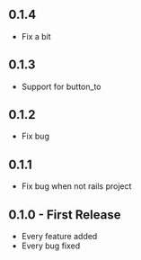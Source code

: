 ## 0.1.4
* Fix a bit

## 0.1.3
* Support for button_to

## 0.1.2
* Fix bug

## 0.1.1
* Fix bug when not rails project

## 0.1.0 - First Release
* Every feature added
* Every bug fixed
